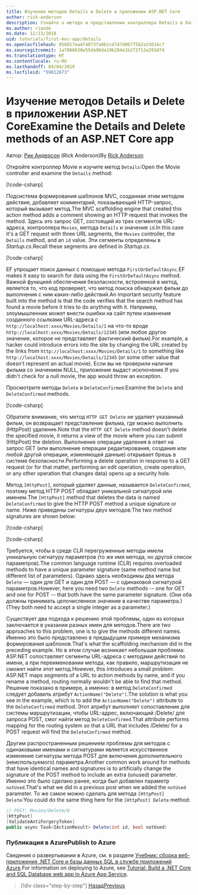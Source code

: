 ```yaml
---
title: Изучение методов Details и Delete в приложении ASP.NET Core
author: rick-anderson
description: Узнайте о методе и представлении контроллера Details в базовом приложении ASP.NET Core MVC.
ms.author: riande
ms.date: 12/13/2018
uid: tutorials/first-mvc-app/details
ms.openlocfilehash: 056017ea4f4073fa0b1cd747d06775b2a33616cf
ms.sourcegitcommit: 1a7000630e55da90da19b284e1b2f2f13a393d74
ms.translationtype: HT
ms.contentlocale: ru-RU
ms.lasthandoff: 04/04/2019
ms.locfileid: "59012673"
---
```

# <a name="examine-the-details-and-delete-methods-of-an-aspnet-core-app"></a><span data-ttu-id="00a5f-103">Изучение методов Details и Delete в приложении ASP.NET Core</span><span class="sxs-lookup"><span data-stu-id="00a5f-103">Examine the Details and Delete methods of an ASP.NET Core app</span></span>

<span data-ttu-id="00a5f-104">Автор: [Рик Андерсон](https://twitter.com/RickAndMSFT) (Rick Anderson)</span><span class="sxs-lookup"><span data-stu-id="00a5f-104">By [Rick Anderson](https://twitter.com/RickAndMSFT)</span></span>

<span data-ttu-id="00a5f-105">Откройте контроллер Movie и изучите метод `Details`:</span><span class="sxs-lookup"><span data-stu-id="00a5f-105">Open the Movie controller and examine the `Details` method:</span></span>

[!code-csharp[](start-mvc/sample/MvcMovie22/Controllers/MoviesController.cs?name=snippet_details)]

<span data-ttu-id="00a5f-106">Подсистема формирования шаблонов MVC, созданная этим методом действия, добавляет комментарий, показывающий HTTP-запрос, который вызывает метод.</span><span class="sxs-lookup"><span data-stu-id="00a5f-106">The MVC scaffolding engine that created this action method adds a comment showing an HTTP request that invokes the method.</span></span> <span data-ttu-id="00a5f-107">Здесь это запрос GET, состоящий из трех сегментов URL-адреса, контроллера `Movies`, метода `Details` и значения `id`.</span><span class="sxs-lookup"><span data-stu-id="00a5f-107">In this case it's a GET request with three URL segments, the `Movies` controller, the `Details` method, and an `id` value.</span></span> <span data-ttu-id="00a5f-108">Эти сегменты определены в *Startup.cs*.</span><span class="sxs-lookup"><span data-stu-id="00a5f-108">Recall these segments are defined in *Startup.cs*.</span></span>

[!code-csharp[](start-mvc/sample/MvcMovie/Startup.cs?highlight=5&name=snippet_1)]

<span data-ttu-id="00a5f-109">EF упрощает поиск данных с помощью метода `FirstOrDefaultAsync`.</span><span class="sxs-lookup"><span data-stu-id="00a5f-109">EF makes it easy to search for data using the `FirstOrDefaultAsync` method.</span></span> <span data-ttu-id="00a5f-110">Важной функцией обеспечения безопасности, встроенной в метод, является то, что код проверяет, что метод поиска обнаружил фильм до выполнения с ним каких-либо действий.</span><span class="sxs-lookup"><span data-stu-id="00a5f-110">An important security feature built into the method is that the code verifies that the search method has found a movie before it tries to do anything with it.</span></span> <span data-ttu-id="00a5f-111">Например, злоумышленник может внести ошибки на сайт путем изменения созданного ссылками URL-адреса с `http://localhost:xxxx/Movies/Details/1` на что-то вроде `http://localhost:xxxx/Movies/Details/12345` (или любое другое значение, которое не представляет фактический фильм).</span><span class="sxs-lookup"><span data-stu-id="00a5f-111">For example, a hacker could introduce errors into the site by changing the URL created by the links from `http://localhost:xxxx/Movies/Details/1` to something like  `http://localhost:xxxx/Movies/Details/12345` (or some other value that doesn't represent an actual movie).</span></span> <span data-ttu-id="00a5f-112">Если вы не проверили наличие фильма со значением NULL, приложение выдаст исключение.</span><span class="sxs-lookup"><span data-stu-id="00a5f-112">If you didn't check for a null movie, the app would throw an exception.</span></span>

<span data-ttu-id="00a5f-113">Просмотрите методы `Delete` и `DeleteConfirmed`.</span><span class="sxs-lookup"><span data-stu-id="00a5f-113">Examine the `Delete` and `DeleteConfirmed` methods.</span></span>

[!code-csharp[](start-mvc/sample/MvcMovie22/Controllers/MoviesController.cs?name=snippet_delete)]

<span data-ttu-id="00a5f-114">Обратите внимание, что метод `HTTP GET Delete` не удаляет указанный фильм, он возвращает представление фильма, где можно выполнить (HttpPost) удаление.</span><span class="sxs-lookup"><span data-stu-id="00a5f-114">Note that the `HTTP GET Delete` method doesn't delete the specified movie, it returns a view of the movie where you can submit (HttpPost) the deletion.</span></span> <span data-ttu-id="00a5f-115">Выполнение операции удаления в ответ на запрос GET (или выполнение операции редактирования, создания или любой другой операции, изменяющей данные) открывает брешь в системе безопасности.</span><span class="sxs-lookup"><span data-stu-id="00a5f-115">Performing a delete operation in response to a GET request (or for that matter, performing an edit operation, create operation, or any other operation that changes data) opens up a security hole.</span></span>

<span data-ttu-id="00a5f-116">Метод `[HttpPost]`, который удаляет данные, называется `DeleteConfirmed`, поэтому метод HTTP POST обладает уникальной сигнатурой или именем.</span><span class="sxs-lookup"><span data-stu-id="00a5f-116">The `[HttpPost]` method that deletes the data is named `DeleteConfirmed` to give the HTTP POST method a unique signature or name.</span></span> <span data-ttu-id="00a5f-117">Ниже приведены сигнатуры двух методов:</span><span class="sxs-lookup"><span data-stu-id="00a5f-117">The two method signatures are shown below:</span></span>

[!code-csharp[](start-mvc/sample/MvcMovie/Controllers/MoviesController.cs?name=snippet_delete2)]

[!code-csharp[](start-mvc/sample/MvcMovie/Controllers/MoviesController.cs?name=snippet_delete3)]

<span data-ttu-id="00a5f-118">Требуется, чтобы в среде CLR перегруженные методы имели уникальную сигнатуру параметров (то же имя метода, но другой список параметров).</span><span class="sxs-lookup"><span data-stu-id="00a5f-118">The common language runtime (CLR) requires overloaded methods to have a unique parameter signature (same method name but different list of parameters).</span></span> <span data-ttu-id="00a5f-119">Однако здесь необходимы два метода `Delete` — один для GET и один для POST — с одинаковой сигнатурой параметров.</span><span class="sxs-lookup"><span data-stu-id="00a5f-119">However, here you need two `Delete` methods -- one for GET and one for POST -- that both have the same parameter signature.</span></span> <span data-ttu-id="00a5f-120">(Они оба должны принимать целочисленное значение в качестве параметра.)</span><span class="sxs-lookup"><span data-stu-id="00a5f-120">(They both need to accept a single integer as a parameter.)</span></span>

<span data-ttu-id="00a5f-121">Существует два подхода к решению этой проблемы, один из которых заключается в указании разных имен для методов.</span><span class="sxs-lookup"><span data-stu-id="00a5f-121">There are two approaches to this problem, one is to give the methods different names.</span></span> <span data-ttu-id="00a5f-122">Именно это было представлено в предыдущем примере механизма формирования шаблонов.</span><span class="sxs-lookup"><span data-stu-id="00a5f-122">That's what the scaffolding mechanism did in the preceding example.</span></span> <span data-ttu-id="00a5f-123">Но в этом случае возникает небольшая проблема: ASP.NET сопоставляет сегменты URL-адреса с методами действий по имени, а при переименовании метода, как правило, маршрутизация не сможет найти этот метод.</span><span class="sxs-lookup"><span data-stu-id="00a5f-123">However, this introduces a small problem: ASP.NET maps segments of a URL to action methods by name, and if you rename a method, routing normally wouldn't be able to find that method.</span></span> <span data-ttu-id="00a5f-124">Решение показано в примере, а именно: в метод `DeleteConfirmed` следует добавить атрибут `ActionName("Delete")`.</span><span class="sxs-lookup"><span data-stu-id="00a5f-124">The solution is what you see in the example, which is to add the `ActionName("Delete")` attribute to the `DeleteConfirmed` method.</span></span> <span data-ttu-id="00a5f-125">Этот атрибут выполняет сопоставление для системы маршрутизации, чтобы URL-адрес, включающий /Delete/ для запроса POST, смог найти метод `DeleteConfirmed`.</span><span class="sxs-lookup"><span data-stu-id="00a5f-125">That attribute performs mapping for the routing system so that a URL that includes /Delete/ for a POST request will find the `DeleteConfirmed` method.</span></span>

<span data-ttu-id="00a5f-126">Другим распространенным решением проблемы для методов с одинаковыми именами и сигнатурами является искусственное изменение сигнатуры метода POST для включения дополнительного (неиспользуемого) параметра.</span><span class="sxs-lookup"><span data-stu-id="00a5f-126">Another common work around for methods that have identical names and signatures is to artificially change the signature of the POST method to include an extra (unused) parameter.</span></span> <span data-ttu-id="00a5f-127">Именно это было сделано ранее, когда был добавлен параметр `notUsed`.</span><span class="sxs-lookup"><span data-stu-id="00a5f-127">That's what we did in a previous post when we added the `notUsed` parameter.</span></span> <span data-ttu-id="00a5f-128">То же самое можно сделать для метода `[HttpPost] Delete`:</span><span class="sxs-lookup"><span data-stu-id="00a5f-128">You could do the same thing here for the `[HttpPost] Delete` method:</span></span>

```csharp
// POST: Movies/Delete/6
[HttpPost]
[ValidateAntiForgeryToken]
public async Task<IActionResult> Delete(int id, bool notUsed)
```

### <a name="publish-to-azure"></a><span data-ttu-id="00a5f-129">Публикация в Azure</span><span class="sxs-lookup"><span data-stu-id="00a5f-129">Publish to Azure</span></span>

<span data-ttu-id="00a5f-130">Сведения о развертывании в Azure, см. в разделе [Учебник: сборка веб-приложения .NET Core и базы данных SQL в службе приложений Azure](/azure/app-service/app-service-web-tutorial-dotnetcore-sqldb).</span><span class="sxs-lookup"><span data-stu-id="00a5f-130">For information on deploying to Azure, see [Tutorial: Build a .NET Core and SQL Database web app in Azure App Service](/azure/app-service/app-service-web-tutorial-dotnetcore-sqldb).</span></span>

> [!div class="step-by-step"]
> [<span data-ttu-id="00a5f-131">Назад</span><span class="sxs-lookup"><span data-stu-id="00a5f-131">Previous</span></span>](validation.md)

